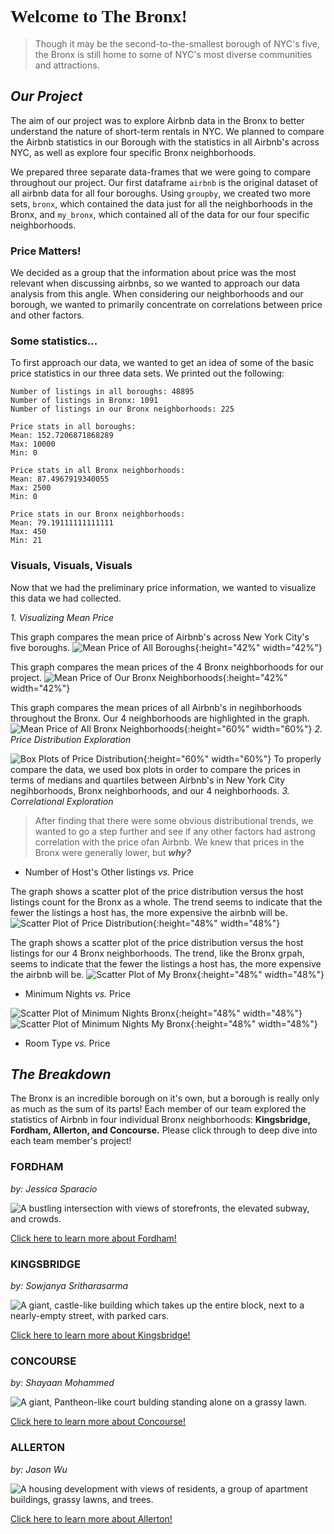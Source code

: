 <h1 style="font-family: Georgia"> Welcome to The Bronx! </h1>

> Though it may be the second-to-the-smallest borough of NYC's five, the Bronx is still home to some of NYC's most diverse communities and attractions. 


## **_Our Project_**

The aim of our project was to explore Airbnb data in the Bronx to better understand the nature of short-term rentals in NYC. We planned to compare the Airbnb statistics in our Borough with the statistics in all Airbnb's across NYC, as well as explore four specific Bronx neighborhoods. 

We prepared three separate data-frames that we were going to compare throughout our project. Our first dataframe `airbnb` is the original dataset of all airbnb data for all four boroughs. Using `groupby`, we created two more sets, `bronx`, which contained the data just for all the neighborhoods in the Bronx, and `my_bronx`, which contained all of the data for our four specific neighborhoods. 

### Price Matters!

We decided as a group that the information about price was the most relevant when discussing airbnbs, so we wanted to approach our data analysis from this angle. When considering our neighborhoods and our borough, we wanted to primarily concentrate on correlations between price and other factors.

### Some statistics... 

To first approach our data, we wanted to get an idea of some of the basic price statistics in our three data sets. We printed out the following:

```
Number of listings in all boroughs: 48895
Number of listings in Bronx: 1091
Number of listings in our Bronx neighborhoods: 225

Price stats in all boroughs:
Mean: 152.7206871868289
Max: 10000
Min: 0

Price stats in all Bronx neighborhoods:
Mean: 87.4967919340055
Max: 2500
Min: 0

Price stats in our Bronx neighborhoods:
Mean: 79.19111111111111
Max: 450
Min: 21
```
### Visuals, Visuals, Visuals

Now that we had the preliminary price information, we wanted to visualize this data we had collected. 

_1. Visualizing Mean Price_

This graph compares the mean price of Airbnb's across New York City's five boroughs.
![Mean Price of All Boroughs](meanPriceBoroughs.png){:height="42%" width="42%"} 

This graph compares the mean prices of the 4 Bronx neighborhoods for our project.
![Mean Price of Our Bronx Neighborhoods](meanPriceMyBronxNeighborhoods.png){:height="42%" width="42%"}

This graph compares the mean prices of all Airbnb's in negihborhoods throughout the Bronx. Our 4 neighborhoods are highlighted in the graph.
![Mean Price of All Bronx Neighborhoods](meanPriceBronxNeighborhoods.png){:height="60%" width="60%"} 
_2. Price Distribution Exploration_

![Box Plots of Price Distribution](3PriceBoxplotsNOZEROS.png){:height="60%" width="60%"} 
To properly compare the data, we used box plots in order to compare the prices in terms of medians and quartiles between Airbnb's in New York City negihborhoods, Bronx neighborhoods, and our 4 neighborhoods.
_3. Correlational Exploration_

> After finding that there were some obvious distributional trends, we wanted to go a step
further and see if any other factors had astrong correlation with the price ofan Airbnb. We knew that
prices in the Bronx were generally lower, but _**why?**_

  - Number of Host's Other listings _vs._ Price
  
  The graph shows a scatter plot of the price distribution versus the host listings count for the Bronx as a whole. The trend seems to indicate that the fewer the  listings a host has, the more expensive the airbnb will be.
  ![Scatter Plot of Price Distribution](bronx_pricev.calculated_host_listings_count.png){:height="48%" width="48%"}
  
  The graph shows a scatter plot of the price distribution versus the host listings for our 4 Bronx neighborhoods. The trend, like the Bronx grpah, seems to indicate that the fewer the  listings a host has, the more expensive the airbnb will be.
  ![Scatter Plot of My Bronx](PriceVscalculated_host_listingsMyBronxScatterplot.png){:height="48%" width="48%"}
    
  - Minimum Nights _vs._ Price
  
  ![Scatter Plot of Minimum Nights Bronx](PriceVsMinNightsScatterplot.png){:height="48%" width="48%"}
  ![Scatter Plot of Minimum Nights My Bronx](PriceVsMinNightsMyBronxScatterplot.png){:height="48%" width="48%"}
  
  - Room Type _vs._ Price


## **_The Breakdown_**

The Bronx is an incredible borough on it's own, but a borough is really only as much as the sum of its parts! Each member of our team explored the statistics of Airbnb in four individual Bronx neighborhoods: **Kingsbridge, Fordham, Allerton, and Concourse.** Please click through to deep dive into each team member's project!


### FORDHAM 
_by: Jessica Sparacio_ 

![A bustling intersection with views of storefronts, the elevated subway, and crowds. ](fordham-bronx-nyc-molly-flores_x9a0041__large.jpg)

[Click here to learn more about Fordham!](https://jessicalrsparacio.github.io/fordhamproj)

### KINGSBRIDGE
_by: Sowjanya Sritharasarma_

![A giant, castle-like building which takes up the entire block, next to a nearly-empty street, with parked cars.](KingsbridgeArmoryBetter.jpg)

[Click here to learn more about Kingsbridge!](https://sowjan95.github.io/kingsbridge/)

### CONCOURSE
_by: Shayaan Mohammed_

![A giant, Pantheon-like court bulding standing alone on a grassy lawn.](concourse.jpg)

[Click here to learn more about Concourse!](https://shayaan1234.github.io/Concourse/)

### ALLERTON
_by: Jason Wu_

![A housing development with views of residents, a group of apartment buildings, grassy lawns, and trees.](allertonforreal.jpg)

[Click here to learn more about Allerton!](https://jasonwu00.github.io/HC10-Allerton/)




